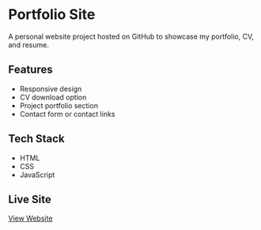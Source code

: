 # Portfolio Site

A personal website project hosted on GitHub to showcase my portfolio, CV, and resume.

## Features

- Responsive design
- CV download option
- Project portfolio section
- Contact form or contact links

## Tech Stack

- HTML
- CSS
- JavaScript

## Live Site

[View Website](https://thyildirim.github.io/portfolio-site) 


